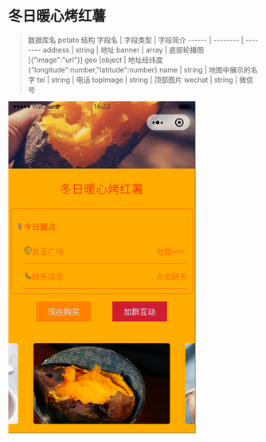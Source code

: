 # 冬日暖心烤红薯


> 数据库名 potato
   结构
   字段名    | 字段类型 | 字段简介
   ------    | -------- | --------
   address   | string   | 地址
   banner    | array    | 底部轮播图 [{"image":"url"}]
   geo       |object    | 地址经纬度 {"longitude":number,"latitude":number}
   name      | string   | 地图中展示的名字
   tel       | string   | 电话
   topImage  | string   | 顶部图片
   wechat    | string   | 微信号
  
 ![预览图](preview.png)


